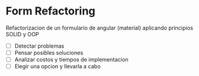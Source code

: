 # Form Refactoring

Refactorizacion de un formulario de angular (material) aplicando principios SOLID y OOP

- [ ] Detectar problemas
- [ ] Pensar posibles soluciones
- [ ] Analizar costos y tiempos de implementacion
- [ ] Elegir una opcion y llevarla a cabo
